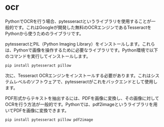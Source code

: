 # ocr

PythonでOCRを行う場合、pytesseractというライブラリを使用することが一般的です。これはGoogleが開発した無料のOCRエンジンであるTesseractをPythonから使うためのライブラリです。

pytesseractとPIL（Python Imaging Library）をインストールします。これらは、Pythonで画像を操作するために必要なライブラリです。Python環境で以下のコマンドを実行してインストールします。

```bash
pip install pytesseract pillow

```

次に、Tesseract OCRエンジンをインストールする必要があります。これはシステムレベルのソフトウェアで、pytesseractがこれをバックエンドとして使用します。



PDF形式からテキストを抽出するには、PDFを画像に変換し、その画像に対してOCRを行う方法が一般的です。Pythonでは、pdf2imageというライブラリを用いてPDFを画像に変換できます。

```bash
pip install pytesseract pillow pdf2image

```
